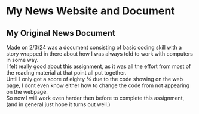 <!DOCTYPE html>
<html lang ="en">
<html>
<head>
 <h1> <b> My News Website and Document </b> </h1>
</head>
<h2> My Original News Document </h2>
<p> Made on 2/3/24 was a document consisting of basic coding skill with a story wrapped in there about how I was always told to work with computers in some way. <br/>
I felt really good about this assignment, as it was all the effort from most of the reading material at that point all put together. <br/>
Until I only got a score of eighty % due to the code showing on the web page, I dont even know either how to change the code from not appearing on the webpage. <br/>
So now I will work even harder then before to complete this assignment, (and in general just hope it turns out well.) </p>
</html>
